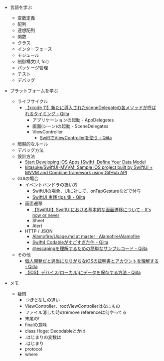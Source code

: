 - 言語を学ぶ
  - 変数定義
  - 配列
  - 連想配列
  - 関数
  - クラス
  - インターフェース
  - モジュール
  - 制御構文(if, for)
  - パッケージ管理
  - テスト
  - デバッグ

- プラットフォームを学ぶ
  - ライフサイクル
    - [【xcode 11】新たに導入されたsceneDelegateの各メソッドが呼ばれるタイミング - Qiita](https://qiita.com/ninoko1995/items/b28a712d5f620dbebb6f)
      - アプリケーションの起動 - AppDelegates
      - 画面(シーン)の起動 - SceneDelegates
      - ViewController
        - [SwiftでViewControllerを使う - Qiita](https://qiita.com/h_nagami/items/66dc637463f98716bfa5)
  - 暗黙的なルール
  - デバッグ方法
  - 設計方法
    - [Start Developing iOS Apps (Swift): Define Your Data Model](https://developer.apple.com/library/archive/referencelibrary/GettingStarted/DevelopiOSAppsSwift/DefineYourDataModel.html)
    - [kitasuke/SwiftUI-MVVM: Sample iOS project built by SwiftUI + MVVM and Combine framework using GitHub API](https://github.com/kitasuke/SwiftUI-MVVM)
  - GUIの場合
    - イベントハンドラの扱い方
      - SwiftUIの場合、UIに対して、onTapGestureなどで付与
      - [SwiftUI 実践 tips 集 - Qiita](https://qiita.com/AkkeyLab/items/1a1cf1409807b42b4938)
    - 画面遷移
      - [【SwiftUI】SwiftUIにおける基本的な画面遷移について - It's now or never](https://inon29.hateblo.jp/entry/2020/03/28/175807)
      - Sheet
      - Alert
    - HTTP / JSON
      - [Alamofire/Usage.md at master · Alamofire/Alamofire](https://github.com/Alamofire/Alamofire/blob/master/Documentation/Usage.md#using-alamofire)
      - [Swift4 Codableがすごすぎた件 - Qiita](https://qiita.com/UJIPOID/items/2c436a80f1167f7bcac0)
      - [@escapingを理解するための簡単なサンプルコード - Qiita](https://qiita.com/hiroyuki7/items/87db7748f7a79fb29215)
  - その他
    - [個人開発だと適当になりがちなiOSの証明書とアカウントを理解する - Qiita](https://qiita.com/yosshi4486/items/7dbd7e2bc35a1fc9e5a0)
    - [【iOS】デバイス(ローカル)にデータを保存する方法 - Qiita](https://qiita.com/shiz/items/c7a9b3218269c5c92fed)

- メモ
  - 疑問
    - $つきと$なしの違い
    - ViewController、rootViewControllerはなにもの
    - ファイル消した時のremove referenceは何やってる
    - 末尾の!
    - finalの意味
    - class Hoge: Decodableとかは
    - .はじまりの変数は
    - \.はじまり
    - protocol
    - where
